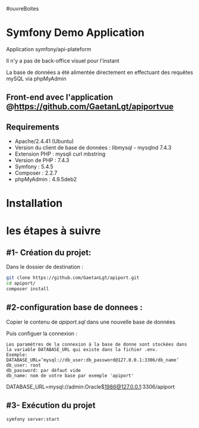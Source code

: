 #ouvreBoites

Symfony Demo Application
========================

  Application symfony/api-plateform

   Il n'y a pas de back-office visuel pour l'instant
   
   La base de données a été alimentée directement en effectuant des requêtes mySQL via phpMyAdmin
   
   ## Front-end avec l'application @https://github.com/GaetanLgt/apiportvue

Requirements
------------

  * Apache/2.4.41 (Ubuntu)
  * Version du client de base de données : libmysql - mysqlnd 7.4.3
  * Extension PHP : mysqli curl mbstring
  * Version de PHP : 7.4.3
  * Symfony : 5.4.5
  * Composer : 2.2.7
  * phpMyAdmin : 4.9.5deb2

Installation
============
# les étapes à suivre

#1- Création du projet:
-----------------------

  Dans le dossier de destination : 
  
  ````bash
  git clone https://github.com/GaetanLgt/apiport.git
  cd apiport/
  composer install
  ````
#2-configuration base de donnees :
-----------------------

  Copier le contenu de *apiport.sql* dans une nouvelle base de données 
    
  Puis configuer la connexion :

    Les paramètres de la connexion à la base de donne sont stockées dans la variable DATABASE_URL qui existe dans la fichier .env.
    Exemple:
    DATABASE_URL=‘mysql://db_user:db_password@127.0.0.1:3306/db_name’
    db_user: root
    db_password: par défaut vide 
    db_name: nom de votre base par exemple 'apiport'

DATABASE_URL=mysql://admin:Oracle$1986@127.0.0.1:3306/apiport

#3- Exécution du projet
-----------------------

    symfony server:start
